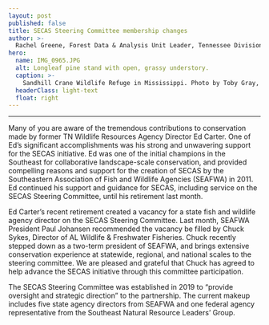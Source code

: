 ```yaml
---
layout: post
published: false
title: SECAS Steering Committee membership changes
author: >-
  Rachel Greene, Forest Data & Analysis Unit Leader, Tennessee Division of Forestry
hero:
  name: IMG_0965.JPG
  alt: Longleaf pine stand with open, grassy understory.
  caption: >-
    Sandhill Crane Wildlife Refuge in Mississippi. Photo by Toby Gray, Mississippi State University.
  headerClass: light-text
  float: right
---
```

---
Many of you are aware of the tremendous contributions to conservation made by former TN Wildlife Resources Agency Director Ed Carter. One of Ed’s significant accomplishments was his strong and unwavering support for the SECAS initiative. Ed was one of the initial champions in the Southeast for collaborative landscape-scale conservation, and provided compelling reasons and support for the creation of SECAS by the Southeastern Association of Fish and Wildlife Agencies (SEAFWA) in 2011. Ed continued his support and guidance for SECAS, including service on the SECAS Steering Committee, until his retirement last month. 

Ed Carter’s recent retirement created a vacancy for a state fish and wildlife agency director on the SECAS Steering Committee. Last month, SEAFWA President Paul Johansen recommended the vacancy be filled by Chuck Sykes, Director of AL Wildlife & Freshwater Fisheries. Chuck recently stepped down as a two-term president of SEAFWA, and brings extensive conservation experience at statewide, regional, and national scales to the steering committee. We are pleased and grateful that Chuck has agreed to help advance the SECAS initiative through this committee participation. 

The SECAS Steering Committee was established in 2019 to “provide oversight and strategic direction” to the partnership. The current makeup includes five state agency directors from SEAFWA and one federal agency representative from the Southeast Natural Resource Leaders’ Group. 
